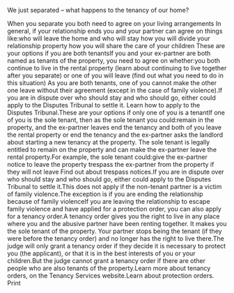 We just separated – what happens to the tenancy of our home? 

When you separate you both need to agree on your living arrangements In general, if your relationship ends you and your partner can agree on things like:who will leave the home and who will stay
how you will divide your relationship property
how you will share the care of your children
These are your options if you are both tenantsIf you and your ex-partner are both named as tenants of the property, you need to agree on whether:you both continue to live in the rental property (learn about continuing to live together after you separate) or
one of you will leave (find out what you need to do in this situation)
As you are both tenants, one of you cannot make the other one leave without their agreement (except in the case of family violence).If you are in dispute over who should stay and who should go, either could apply to the Disputes Tribunal to settle it. Learn how to apply to the Disputes Tribunal.These are your options if only one of you is a tenantIf one of you is the sole tenant, then as the sole tenant you could:remain in the property, and the ex-partner leaves
end the tenancy and both of you leave the rental property or
end the tenancy and the ex-partner asks the landlord about starting a new tenancy at the property.
The sole tenant is legally entitled to remain on the property and can make the ex-partner leave the rental property.For example, the sole tenant could:give the ex-partner notice to leave the property
trespass the ex-partner from the property if they will not leave
Find out about trespass notices.If you are in dispute over who should stay and who should go, either could apply to the Disputes Tribunal to settle it.This does not apply if the non-tenant partner is a victim of family violence.The exception is if you are ending the relationship because of family violenceIf you are leaving the relationship to escape family violence and have applied for a protection order, you can also apply for a tenancy order.A tenancy order gives you the right to live in any place where you and the abusive partner have been renting together. It makes you the sole tenant of the property. Your partner stops being the tenant (if they were before the tenancy order) and no longer has the right to live there.The judge will only grant a tenancy order if they decide it is necessary to protect you (the applicant), or that it is in the best interests of you or your children.But the judge cannot grant a tenancy order if there are other people who are also tenants of the property.Learn more about tenancy orders, on the Tenancy Services website.Learn about protection orders.   Print 
